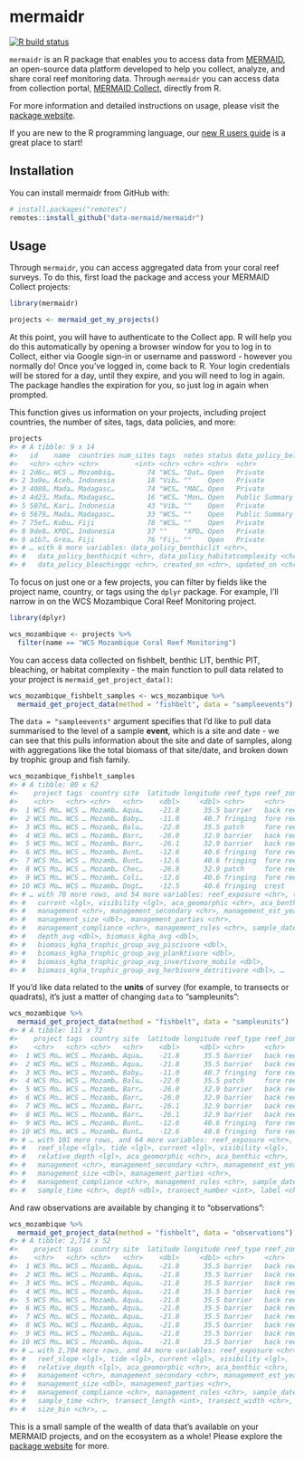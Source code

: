 
<!-- README.md is generated from README.Rmd. Please edit that file -->

# mermaidr

<!-- badges: start -->
[![R build status](https://github.com/data-mermaid/mermaidr/workflows/R-CMD-check/badge.svg)](https://github.com/data-mermaid/mermaidr/actions)
<!-- badges: end -->

`mermaidr` is an R package that enables you to access data from
[MERMAID](https://datamermaid.org/), an open-source data platform
developed to help you collect, analyze, and share coral reef monitoring
data. Through `mermaidr` you can access data from collection portal,
[MERMAID Collect](https://collect.datamermaid.org/), directly from R.

For more information and detailed instructions on usage, please visit
the [package website](https://data-mermaid.github.io/mermaidr/).

If you are new to the R programming language, our [new R users
guide](articles/r.html) is a great place to start!

## Installation

You can install mermaidr from GitHub with:

``` r
# install.packages("remotes")
remotes::install_github("data-mermaid/mermaidr")
```

## Usage

Through `mermaidr`, you can access aggregated data from your coral reef
surveys. To do this, first load the package and access your MERMAID
Collect projects:

``` r
library(mermaidr)

projects <- mermaid_get_my_projects()
```

At this point, you will have to authenticate to the Collect app. R will
help you do this automatically by opening a browser window for you to
log in to Collect, either via Google sign-in or username and password -
however you normally do! Once you’ve logged in, come back to R. Your
login credentials will be stored for a day, until they expire, and you
will need to log in again. The package handles the expiration for you,
so just log in again when prompted.

This function gives us information on your projects, including project
countries, the number of sites, tags, data policies, and more:

``` r
projects
#> # A tibble: 9 x 14
#>   id    name  countries num_sites tags  notes status data_policy_bel…
#>   <chr> <chr> <chr>         <int> <chr> <chr> <chr>  <chr>           
#> 1 2d6c… WCS … Mozambiq…        74 "WCS… "Dat… Open   Private         
#> 2 3a9e… Aceh… Indonesia        18 "Vib… ""    Open   Private         
#> 3 4080… Mada… Madagasc…        74 "WCS… "MAC… Open   Private         
#> 4 4d23… Mada… Madagasc…        16 "WCS… "Mon… Open   Public Summary  
#> 5 507d… Kari… Indonesia        43 "Vib… ""    Open   Private         
#> 6 5679… Mada… Madagasc…        33 "WCS… ""    Open   Public Summary  
#> 7 75ef… Kubu… Fiji             78 "WCS… ""    Open   Private         
#> 8 9de8… XPDC… Indonesia        37 ""    "XPD… Open   Private         
#> 9 a1b7… Grea… Fiji             76 "Fij… ""    Open   Private         
#> # … with 6 more variables: data_policy_benthiclit <chr>,
#> #   data_policy_benthicpit <chr>, data_policy_habitatcomplexity <chr>,
#> #   data_policy_bleachingqc <chr>, created_on <chr>, updated_on <chr>
```

To focus on just one or a few projects, you can filter by fields like
the project name, country, or tags using the `dplyr` package. For
example, I’ll narrow in on the WCS Mozambique Coral Reef Monitoring
project.

``` r
library(dplyr)

wcs_mozambique <- projects %>%
  filter(name == "WCS Mozambique Coral Reef Monitoring")
```

You can access data collected on fishbelt, benthic LIT, benthic PIT,
bleaching, or habitat complexity - the main function to pull data
related to your project is `mermaid_get_project_data()`:

``` r
wcs_mozambique_fishbelt_samples <- wcs_mozambique %>%
  mermaid_get_project_data(method = "fishbelt", data = "sampleevents")
```

The `data = "sampleevents"` argument specifies that I’d like to pull
data summarised to the level of a sample **event**, which is a site and
date - we can see that this pulls information about the site and date of
samples, along with aggregations like the total biomass of that
site/date, and broken down by trophic group and fish family.

``` r
wcs_mozambique_fishbelt_samples
#> # A tibble: 80 x 62
#>    project tags  country site  latitude longitude reef_type reef_zone
#>    <chr>   <chr> <chr>   <chr>    <dbl>     <dbl> <chr>     <chr>    
#>  1 WCS Mo… WCS … Mozamb… Aqua…    -21.8      35.5 barrier   back reef
#>  2 WCS Mo… WCS … Mozamb… Baby…    -11.0      40.7 fringing  fore reef
#>  3 WCS Mo… WCS … Mozamb… Balu…    -22.0      35.5 patch     fore reef
#>  4 WCS Mo… WCS … Mozamb… Barr…    -26.0      32.9 barrier   back reef
#>  5 WCS Mo… WCS … Mozamb… Barr…    -26.1      32.9 barrier   back reef
#>  6 WCS Mo… WCS … Mozamb… Bunt…    -12.6      40.6 fringing  fore reef
#>  7 WCS Mo… WCS … Mozamb… Bunt…    -12.6      40.6 fringing  fore reef
#>  8 WCS Mo… WCS … Mozamb… Chec…    -26.8      32.9 patch     fore reef
#>  9 WCS Mo… WCS … Mozamb… Coli…    -12.6      40.6 fringing  fore reef
#> 10 WCS Mo… WCS … Mozamb… Dogt…    -12.5      40.6 fringing  crest    
#> # … with 70 more rows, and 54 more variables: reef_exposure <chr>, tide <lgl>,
#> #   current <lgl>, visibility <lgl>, aca_geomorphic <chr>, aca_benthic <chr>,
#> #   management <chr>, management_secondary <chr>, management_est_year <int>,
#> #   management_size <dbl>, management_parties <chr>,
#> #   management_compliance <chr>, management_rules <chr>, sample_date <date>,
#> #   depth_avg <dbl>, biomass_kgha_avg <dbl>,
#> #   biomass_kgha_trophic_group_avg_piscivore <dbl>,
#> #   biomass_kgha_trophic_group_avg_planktivore <dbl>,
#> #   biomass_kgha_trophic_group_avg_invertivore_mobile <dbl>,
#> #   biomass_kgha_trophic_group_avg_herbivore_detritivore <dbl>, …
```

If you’d like data related to the **units** of survey (for example, to
transects or quadrats), it’s just a matter of changing `data` to
“sampleunits”:

``` r
wcs_mozambique %>%
  mermaid_get_project_data(method = "fishbelt", data = "sampleunits")
#> # A tibble: 111 x 72
#>    project tags  country site  latitude longitude reef_type reef_zone
#>    <chr>   <chr> <chr>   <chr>    <dbl>     <dbl> <chr>     <chr>    
#>  1 WCS Mo… WCS … Mozamb… Aqua…    -21.8      35.5 barrier   back reef
#>  2 WCS Mo… WCS … Mozamb… Aqua…    -21.8      35.5 barrier   back reef
#>  3 WCS Mo… WCS … Mozamb… Baby…    -11.0      40.7 fringing  fore reef
#>  4 WCS Mo… WCS … Mozamb… Balu…    -22.0      35.5 patch     fore reef
#>  5 WCS Mo… WCS … Mozamb… Barr…    -26.0      32.9 barrier   back reef
#>  6 WCS Mo… WCS … Mozamb… Barr…    -26.0      32.9 barrier   back reef
#>  7 WCS Mo… WCS … Mozamb… Barr…    -26.1      32.9 barrier   back reef
#>  8 WCS Mo… WCS … Mozamb… Barr…    -26.1      32.9 barrier   back reef
#>  9 WCS Mo… WCS … Mozamb… Bunt…    -12.6      40.6 fringing  fore reef
#> 10 WCS Mo… WCS … Mozamb… Bunt…    -12.6      40.6 fringing  fore reef
#> # … with 101 more rows, and 64 more variables: reef_exposure <chr>,
#> #   reef_slope <lgl>, tide <lgl>, current <lgl>, visibility <lgl>,
#> #   relative_depth <lgl>, aca_geomorphic <chr>, aca_benthic <chr>,
#> #   management <chr>, management_secondary <chr>, management_est_year <int>,
#> #   management_size <dbl>, management_parties <chr>,
#> #   management_compliance <chr>, management_rules <chr>, sample_date <date>,
#> #   sample_time <chr>, depth <dbl>, transect_number <int>, label <chr>, …
```

And raw observations are available by changing it to “observations”:

``` r
wcs_mozambique %>%
  mermaid_get_project_data(method = "fishbelt", data = "observations")
#> # A tibble: 2,714 x 52
#>    project tags  country site  latitude longitude reef_type reef_zone
#>    <chr>   <chr> <chr>   <chr>    <dbl>     <dbl> <chr>     <chr>    
#>  1 WCS Mo… WCS … Mozamb… Aqua…    -21.8      35.5 barrier   back reef
#>  2 WCS Mo… WCS … Mozamb… Aqua…    -21.8      35.5 barrier   back reef
#>  3 WCS Mo… WCS … Mozamb… Aqua…    -21.8      35.5 barrier   back reef
#>  4 WCS Mo… WCS … Mozamb… Aqua…    -21.8      35.5 barrier   back reef
#>  5 WCS Mo… WCS … Mozamb… Aqua…    -21.8      35.5 barrier   back reef
#>  6 WCS Mo… WCS … Mozamb… Aqua…    -21.8      35.5 barrier   back reef
#>  7 WCS Mo… WCS … Mozamb… Aqua…    -21.8      35.5 barrier   back reef
#>  8 WCS Mo… WCS … Mozamb… Aqua…    -21.8      35.5 barrier   back reef
#>  9 WCS Mo… WCS … Mozamb… Aqua…    -21.8      35.5 barrier   back reef
#> 10 WCS Mo… WCS … Mozamb… Aqua…    -21.8      35.5 barrier   back reef
#> # … with 2,704 more rows, and 44 more variables: reef_exposure <chr>,
#> #   reef_slope <lgl>, tide <lgl>, current <lgl>, visibility <lgl>,
#> #   relative_depth <lgl>, aca_geomorphic <chr>, aca_benthic <chr>,
#> #   management <chr>, management_secondary <chr>, management_est_year <int>,
#> #   management_size <dbl>, management_parties <chr>,
#> #   management_compliance <chr>, management_rules <chr>, sample_date <date>,
#> #   sample_time <chr>, transect_length <int>, transect_width <chr>,
#> #   size_bin <chr>, …
```

This is a small sample of the wealth of data that’s available on your
MERMAID projects, and on the ecosystem as a whole! Please explore the
[package website](https://data-mermaid.github.io/mermaidr/) for more.
